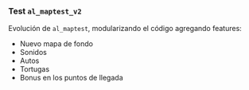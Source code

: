 ### Test `al_maptest_v2`

Evolución de `al_maptest`, modularizando el código agregando features:
* Nuevo mapa de fondo
* Sonidos
* Autos
* Tortugas
* Bonus en los puntos de llegada